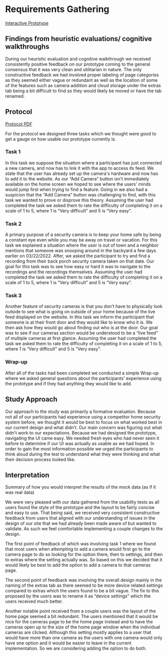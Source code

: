 # Requirements Gathering

[Interactive Prototype](https://xd.adobe.com/view/c3e8889d-0372-4df5-80f5-b2e23250953c-96bb/)

## Findings from heuristic evaluations/ cognitive walkthroughs

During our heuristic evaluation and cognitive walkthrough we received consistently positive feedback on our prototype coming to the general consensus that it was very clean and utilitarian in nature. The only constructive feedback we had involved proper labeling of page categories as they seemed either vague or redundant as well as the location of some of the features such as camera addition and cloud storage under the extras tab being a bit difficult to find so they would likely be moved or have the tab renamed.


## Protocol

[Protocol PDF](/protocol.pdf) 

For the protocol we designed three tasks which we thought were good to get a gauge on how usable our prototype currently is. 

### Task 1

In this task we suppose the situation where a participant has just connected a new camera, and now has to link it with the app to access its feed. We state that the user has already set up the camera's hardware and now has to add it to the website. As our “Add Camera” button isn’t immediately available on the home screen we hoped to see where the users' minds would jump first when trying to find a feature. Going in we also had a suspicion that the “Add Camera” button was challenging to find, with this task we wanted to prove or disprove this theory. Assuming the user had completed the task we asked them to rate the difficulty of completing it on a scale of 1 to 5, where 1 is “Very difficult” and 5 is “Very easy”.


### Task 2

A primary purpose of a security camera is to keep your home safe by being a constant eye even while you may be away on travel or vacation. For this task we explained a situation where the user is out of town and a neighbor mentions that someone was snooping around in the backyard a few days earlier on 03/22/2022. After, we asked the participant to try and find a recording from their back porch security camera taken on that date. Our goal for this task was to see how easy or hard it was to navigate to the recordings and the recordings themselves. Assuming the user had completed the task we asked them to rate the difficulty of completing it on a scale of 1 to 5, where 1 is “Very difficult” and 5 is “Very easy”.

### Task 3

Another feature of security cameras is that you don’t have to physically look outside to see what is going on outside of your home because of the live feed displayed on the website. In this task we inform the participant that someone is at their front door and they would like to know who it is. We then ask how they would go about finding out who is at the door. Our goal was to see if our cameras section would be understood to be a “live feed” of multiple cameras at first glance. Assuming the user had completed the task we asked them to rate the difficulty of completing it on a scale of 1 to 5, where 1 is “Very difficult” and 5 is “Very easy”.

### Wrap-up


After all of the tasks had been completed we conducted a simple Wrap-up where we asked general questions about the participants' experience using the prototype and if they had anything they would like to add. 


## Study Approach

Our approach to the study was primarily a formative evaluation. Because not all of our participants had experience using a competitor home security system before, we thought it would be best to focus on what worked best in our current design and what didn’t. Our main concern was figuring out what didn’t work to our expectations. Because we had designed the prototype, navigating the UI came easy. We needed fresh eyes who had never seen it before to determine if our UI was actually as usable as we had hoped. In order to gain the most information possible we urged the participants to think aloud during the test to understand what they were thinking and what their decision process looked like. 


## Interpretation

Summary of how you would interpret the results of the mock data (as if it was real data)

We were very pleased with our data gathered from the usability tests as all users found the style of the prototype and the layout to be fairly concise and easy to use. That being said, we received very consistent constructive feedback from users that aligned with our understanding of issues in the design of our site that we had already been made aware of but wanted to validate. As such we feel comfortable implementing a couple changes to the design. 

The first point of feedback of which was involving task 1 where we found that most users when attempting to add a camera would first go to the camera page to do so looking for the option there, then to settings, and then to extras where the setting actually was. So based on this we decided that it would likely be best to add the option to add a camera to that cameras page.

The second point of feedback was involving the overall design mainly in the naming of the extras tab as there seemed to be more device related settings compared to extras which the users found to be a bit vague. The fix to this proposed by the users was to rename it as “device settings” which the users received much better.

Another notable point received from a couple users was the layout of the home page seemed a bit redundant. The users mentioned that it would be nice for the cameras page to be the home page instead and to have the cameras open up to the size of the home page window when the individual cameras are clicked. Although this setting mostly applies to a user that would have more than one camera as the users with one camera would only have one option and it would be easier to leave in the current implementation. So we are considering adding the option to do both.
